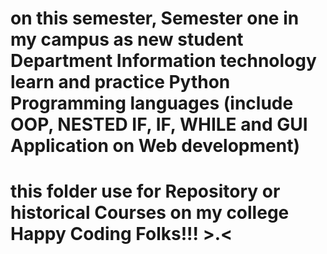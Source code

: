 # on this semester, Semester one in my campus as new student Department Information technology learn and practice Python Programming languages (include OOP, NESTED IF, IF, WHILE and GUI Application on Web development)
# this folder use for Repository or historical Courses on my college Happy Coding Folks!!! >.<
